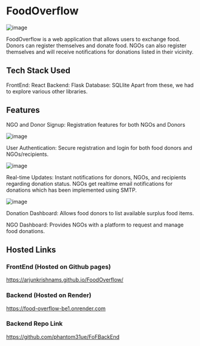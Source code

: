 # FoodOverflow
![image](https://github.com/arjunkrishnams/FoodOverflow/assets/122635502/8247c02d-0783-4d9c-9181-a8cfc426eae8)

FoodOverflow is a web application that allows users to exchange food. Donors can register themselves and donate food. NGOs can also register themselves and will receive notifications for donations listed in their vicinity. 

## Tech Stack Used
FrontEnd: React
Backend: Flask
Database: SQLlite
Apart from these, we had to explore various other libraries.

## Features

NGO and Donor Signup: Registration features for both NGOs and Donors

![image](https://github.com/arjunkrishnams/FoodOverflow/assets/122635502/304f4493-33b4-4da9-919b-3257c95a3a68)

User Authentication: Secure registration and login for both food donors and NGOs/recipients.

![image](https://github.com/arjunkrishnams/FoodOverflow/assets/122635502/083a2f20-4202-49e4-9a50-a9e46558dd59)

Real-time Updates: Instant notifications for donors, NGOs, and recipients regarding donation status.
NGOs get realtime email notifications for donations which has been implemented using SMTP.

![image](https://github.com/arjunkrishnams/FoodOverflow/assets/101934220/d2622229-9c7e-43f0-b9aa-c21473a3ad16)


Donation Dashboard: Allows food donors to list available surplus food items.

NGO Dashboard: Provides NGOs with a platform to request and manage food donations.



## Hosted Links

### FrontEnd (Hosted on Github pages)
https://arjunkrishnams.github.io/FoodOverflow/

### Backend (Hosted on Render)
https://food-overflow-be1.onrender.com

### Backend Repo Link
https://github.com/phantom31ue/FoFBackEnd







